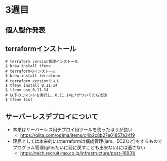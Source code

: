 # 3週目

## 個人製作発表

## terraformインストール

```
# terraform version管理インストール
$ brew install tfenv
# terraformのインストール
$ brew install terraform
# terraform versionリスト
$ tfenv install 0.11.14
$ tfenv use 0.11.14
# 以下のコマンドを実行し、0.11.14に*がついてたら成功
$ tfenv list
```

## サーバーレスデプロイについて

- 本来はサーバーレス用デプロイ用ツールを使ったほうが良い
  - https://qiita.com/os1ma/items/c4b2c8b27e01857a34f9
- 理屈としては本来的にはterraformは構成管理(iam、EC2など)をするものでプログラム管理(gitみたいに前に戻すことも出来ない)には適さない
  - https://tech.recruit-mp.co.jp/infrastructure/post-16931/
